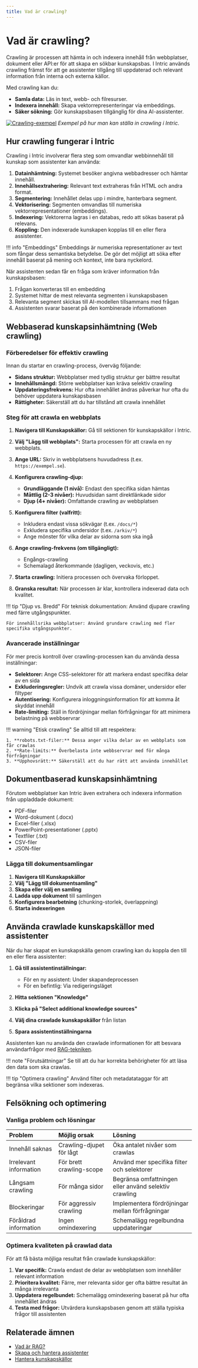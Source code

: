 ```yaml
---
title: Vad är crawling?
---
```


# Vad är crawling?

Crawling är processen att hämta in och indexera innehåll från webbplatser, dokument eller API:er för att skapa en sökbar kunskapsbas. I Intric används crawling främst för att ge assistenter tillgång till uppdaterad och relevant information från interna och externa källor.

Med crawling kan du:
- **Samla data:** Läs in text, webb- och filresurser.
- **Indexera innehåll:** Skapa vektorrepresenteringar via embeddings.
- **Säker sökning:** Gör kunskapsbasen tillgänglig för dina AI-assistenter.

[![Crawling-exempel](assets/images/crawling-exempel.png)](assets/images/crawling-exempel.png)
*Exempel på hur man kan ställa in crawling i Intric.*

## Hur crawling fungerar i Intric

Crawling i Intric involverar flera steg som omvandlar webbinnehåll till kunskap som assistenter kan använda:

1. **Datainhämtning:** Systemet besöker angivna webbadresser och hämtar innehåll.
2. **Innehållsextrahering:** Relevant text extraheras från HTML och andra format.
3. **Segmentering:** Innehållet delas upp i mindre, hanterbara segment.
4. **Vektorisering:** Segmenten omvandlas till numeriska vektorrepresentationer (embeddings).
5. **Indexering:** Vektorerna lagras i en databas, redo att sökas baserat på relevans.
6. **Koppling:** Den indexerade kunskapen kopplas till en eller flera assistenter.

!!! info "Embeddings"
    Embeddings är numeriska representationer av text som fångar dess semantiska betydelse. De gör det möjligt att söka efter innehåll baserat på mening och kontext, inte bara nyckelord.

När assistenten sedan får en fråga som kräver information från kunskapsbasen:

1. Frågan konverteras till en embedding
2. Systemet hittar de mest relevanta segmenten i kunskapsbasen
3. Relevanta segment skickas till AI-modellen tillsammans med frågan
4. Assistenten svarar baserat på den kombinerade informationen

## Webbaserad kunskapsinhämtning (Web crawling)

### Förberedelser för effektiv crawling

Innan du startar en crawling-process, överväg följande:

- **Sidans struktur:** Webbplatser med tydlig struktur ger bättre resultat
- **Innehållsmängd:** Större webbplatser kan kräva selektiv crawling
- **Uppdateringsfrekvens:** Hur ofta innehållet ändras påverkar hur ofta du behöver uppdatera kunskapsbasen
- **Rättigheter:** Säkerställ att du har tillstånd att crawla innehållet

### Steg för att crawla en webbplats

1. **Navigera till Kunskapskällor:** Gå till sektionen för kunskapskällor i Intric.
2. **Välj "Lägg till webbplats":** Starta processen för att crawla en ny webbplats.
3. **Ange URL:** Skriv in webbplatsens huvudadress (t.ex. `https://exempel.se`).
4. **Konfigurera crawling-djup:**
   - **Grundläggande (1 nivå):** Endast den specifika sidan hämtas
   - **Måttlig (2-3 nivåer):** Huvudsidan samt direktlänkade sidor
   - **Djup (4+ nivåer):** Omfattande crawling av webbplatsen

5. **Konfigurera filter (valfritt):**
   - Inkludera endast vissa sökvägar (t.ex. `/docs/*`)
   - Exkludera specifika undersidor (t.ex. `/arkiv/*`)
   - Ange mönster för vilka delar av sidorna som ska ingå

6. **Ange crawling-frekvens (om tillgängligt):**
   - Engångs-crawling
   - Schemalagd återkommande (dagligen, veckovis, etc.)

7. **Starta crawling:** Initiera processen och övervaka förloppet.

8. **Granska resultat:** När processen är klar, kontrollera indexerad data och kvalitet.

!!! tip "Djup vs. Bredd"
    För teknisk dokumentation: Använd djupare crawling med färre utgångspunkter.
    
    För innehållsrika webbplatser: Använd grundare crawling med fler specifika utgångspunkter.

### Avancerade inställningar

För mer precis kontroll över crawling-processen kan du använda dessa inställningar:

- **Selektorer:** Ange CSS-selektorer för att markera endast specifika delar av en sida
- **Exkluderingsregler:** Undvik att crawla vissa domäner, undersidor eller filtyper
- **Autentisering:** Konfigurera inloggningsinformation för att komma åt skyddat innehåll
- **Rate-limiting:** Ställ in fördröjningar mellan förfrågningar för att minimera belastning på webbservrar

!!! warning "Etisk crawling"
    Se alltid till att respektera:
    
    1. **robots.txt-filer:** Dessa anger vilka delar av en webbplats som får crawlas
    2. **Rate-limits:** Överbelasta inte webbservrar med för många förfrågningar
    3. **Upphovsrätt:** Säkerställ att du har rätt att använda innehållet

## Dokumentbaserad kunskapsinhämtning

Förutom webbplatser kan Intric även extrahera och indexera information från uppladdade dokument:

- PDF-filer
- Word-dokument (.docx)
- Excel-filer (.xlsx)
- PowerPoint-presentationer (.pptx)
- Textfiler (.txt)
- CSV-filer
- JSON-filer

### Lägga till dokumentsamlingar

1. **Navigera till Kunskapskällor**
2. **Välj "Lägg till dokumentsamling"**
3. **Skapa eller välj en samling**
4. **Ladda upp dokument** till samlingen
5. **Konfigurera bearbetning** (chunking-storlek, överlappning)
6. **Starta indexeringen**

## Använda crawlade kunskapskällor med assistenter

När du har skapat en kunskapskälla genom crawling kan du koppla den till en eller flera assistenter:

1. **Gå till assistentinställningar:**
   - För en ny assistent: Under skapandeprocessen
   - För en befintlig: Via redigeringsläget

2. **Hitta sektionen "Knowledge"**

3. **Klicka på "Select additional knowledge sources"**

4. **Välj dina crawlade kunskapskällor** från listan

5. **Spara assistentinställningarna**

Assistenten kan nu använda den crawlade informationen för att besvara användarfrågor med [RAG-tekniken](vad-ar-rag.md).

!!! note "Förutsättningar"
    Se till att du har korrekta behörigheter för att läsa den data som ska crawlas.

!!! tip "Optimera crawling"
    Använd filter och metadatataggar för att begränsa vilka sektioner som indexeras.

## Felsökning och optimering

### Vanliga problem och lösningar

| Problem | Möjlig orsak | Lösning |
|:--------|:-------------|:--------|
| Innehåll saknas | Crawling-djupet för lågt | Öka antalet nivåer som crawlas |
| Irrelevant information | För brett crawling-scope | Använd mer specifika filter och selektorer |
| Långsam crawling | För många sidor | Begränsa omfattningen eller använd selektiv crawling |
| Blockeringar | För aggressiv crawling | Implementera fördröjningar mellan förfrågningar |
| Föråldrad information | Ingen omindexering | Schemalägg regelbundna uppdateringar |

### Optimera kvaliteten på crawlad data

För att få bästa möjliga resultat från crawlade kunskapskällor:

1. **Var specifik:** Crawla endast de delar av webbplatsen som innehåller relevant information
2. **Prioritera kvalitet:** Färre, mer relevanta sidor ger ofta bättre resultat än många irrelevanta
3. **Uppdatera regelbundet:** Schemalägg omindexering baserat på hur ofta innehållet ändras
4. **Testa med frågor:** Utvärdera kunskapsbasen genom att ställa typiska frågor till assistenten

## Relaterade ämnen

- [Vad är RAG?](vad-ar-rag.md)
- [Skapa och hantera assistenter](../assistenter/skapa-assistenter.md)
- [Hantera kunskapskällor](hantera-kunskapskallor.md)